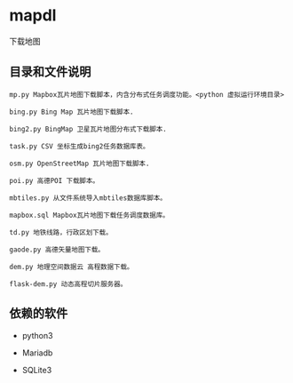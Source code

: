 # mapdl

下载地图

## 目录和文件说明

    mp.py Mapbox瓦片地图下载脚本，内含分布式任务调度功能。<python 虚拟运行环境目录>

    bing.py Bing Map 瓦片地图下载脚本.
	
	bing2.py BingMap 卫星瓦片地图分布式下载脚本.

    task.py CSV 坐标生成bing2任务数据库表。
     
    osm.py OpenStreetMap 瓦片地图下载脚本.

    poi.py 高德POI 下载脚本。

    mbtiles.py 从文件系统导入mbtiles数据库脚本。

    mapbox.sql Mapbox瓦片地图下载任务调度数据库。

    td.py 地铁线路，行政区划下载。
	
	gaode.py 高德矢量地图下载。
	
	dem.py 地理空间数据云 高程数据下载。
	
	flask-dem.py 动态高程切片服务器。
	
    
## 依赖的软件

+ python3

+ Mariadb 

+ SQLite3